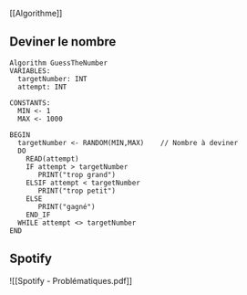 [[Algorithme]]

## Deviner le nombre

```
Algorithm GuessTheNumber  
VARIABLES:  
  targetNumber: INT  
  attempt: INT  
  
CONSTANTS:  
  MIN <- 1  
  MAX <- 1000  
  
BEGIN  
  targetNumber <- RANDOM(MIN,MAX)    // Nombre à deviner  
  DO  
    READ(attempt)  
    IF attempt > targetNumber  
       PRINT("trop grand")  
    ELSIF attempt < targetNumber  
       PRINT("trop petit")  
    ELSE  
       PRINT("gagné")  
    END_IF  
  WHILE attempt <> targetNumber  
END
```

## Spotify

![[Spotify - Problématiques.pdf]]
